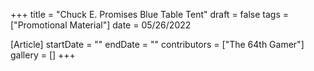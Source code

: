 +++
title = "Chuck E. Promises Blue Table Tent"
draft = false
tags = ["Promotional Material"]
date = 05/26/2022

[Article]
startDate = ""
endDate = ""
contributors = ["The 64th Gamer"]
gallery = []
+++
